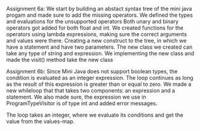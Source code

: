 Assignment 6a: 
We start by building an abstact syntax tree of the mini java progam and made sure to add the missing operators. 
We defined the types and evaluations for the unsupported operators Both unary and binary operators got added for both float and int. 
We created functions for the operators using lambda expressions, making sure the correct arguments and values were there. 
Creating a new construct to the tree, in which we have a statement and have two parameters. 
The new class we created can take any type of string and expression. 
We implementing the new class and made the visit() method take the new class

Assignment 6b:
Since Mini Java does not support boolean types, the condition is evaluated as an integer expression. 
The loop continues as long as the result of this expression is greater than or equal to zero.
We made a new whileloop that that takes two components: an expression and a statement.
We also made sure, the expression we use in ProgramTypeVisitor is of type int and added error messages.

The loop takes an integer, where we evaluate its conditions and get the value from the values-map.

